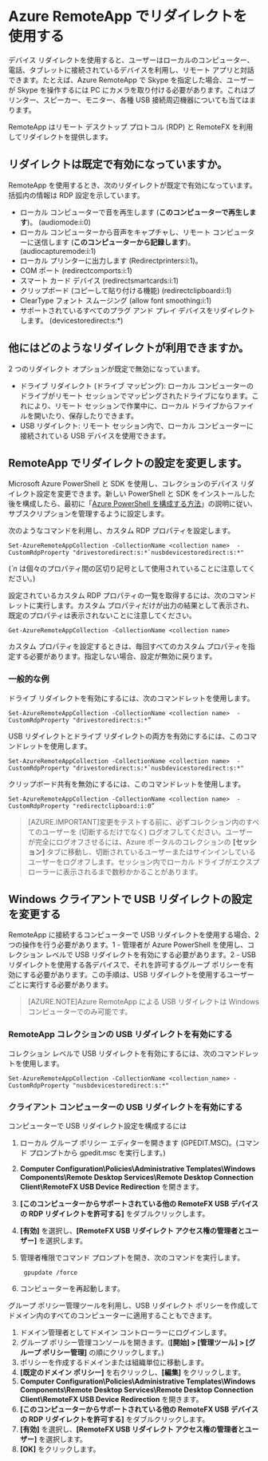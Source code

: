 <properties 
    pageTitle="Azure RemoteApp でリダイレクトを使用する" 
    description="RemoteApp でリダイレクトを構成し、使用する方法を学習します。" 
    services="remoteapp" 
    documentationCenter="" 
    authors="lizap" 
    manager="mbaldwin" />

<tags 
    ms.service="remoteapp" 
    ms.workload="compute" 
    ms.tgt_pltfrm="na" 
    ms.devlang="na" 
    ms.topic="article" 
    ms.date="08/10/2015" 
    ms.author="elizapo" />

# Azure RemoteApp でリダイレクトを使用する

デバイス リダイレクトを使用すると、ユーザーはローカルのコンピューター、電話、タブレットに接続されているデバイスを利用し、リモート アプリと対話できます。たとえば、Azure RemoteApp で Skype を指定した場合、ユーザーが Skype を操作するには PC にカメラを取り付ける必要があります。これはプリンター、スピーカー、モニター、各種 USB 接続周辺機器についても当てはまります。

RemoteApp はリモート デスクトップ プロトコル (RDP) と RemoteFX を利用してリダイレクトを提供します。

## リダイレクトは既定で有効になっていますか。
RemoteApp を使用するとき、次のリダイレクトが既定で有効になっています。括弧内の情報は RDP 設定を示しています。

- ローカル コンピューターで音を再生します (**このコンピューターで再生します**)。 (audiomode:i:0)
- ローカル コンピューターから音声をキャプチャし、リモート コンピューターに送信します (**このコンピューターから記録します**)。 (audiocapturemode:i:1)
- ローカル プリンターに出力します (Redirectprinters:i:1)。
- COM ポート (redirectcomports:i:1)
- スマート カード デバイス (redirectsmartcards:i:1)
- クリップボード (コピーして貼り付ける機能) (redirectclipboard:i:1)
- ClearType フォント スムージング (allow font smoothing:i:1)
- サポートされているすべてのプラグ アンド プレイ デバイスをリダイレクトします。 (devicestoredirect:s:*)

## 他にはどのようなリダイレクトが利用できますか。
2 つのリダイレクト オプションが既定で無効になっています。

- ドライブ リダイレクト (ドライブ マッピング): ローカル コンピューターのドライブがリモート セッションでマッピングされたドライブになります。これにより、リモート セッションで作業中に、ローカル ドライブからファイルを開いたり、保存したりできます。 
- USB リダイレクト: リモート セッション内で、ローカル コンピューターに接続されている USB デバイスを使用できます。

## RemoteApp でリダイレクトの設定を変更します。
Microsoft Azure PowerShell と SDK を使用し、コレクションのデバイス リダイレクト設定を変更できます。新しい PowerShell と SDK をインストールした後を構成したら、最初に「[Azure PowerShell を構成する方法](../powershell-install-configure.md)」の説明に従い、サブスクリプションを管理するように設定します。

次のようなコマンドを利用し、カスタム RDP プロパティを設定します。

	Set-AzureRemoteAppCollection -CollectionName <collection name>  -CustomRdpProperty "drivestoredirect:s:*`nusbdevicestoredirect:s:*"
    
(*`n* は個々のプロパティ間の区切り記号として使用されていることに注意してください。)

設定されているカスタム RDP プロパティの一覧を取得するには、次のコマンドレットに実行します。カスタム プロパティだけが出力の結果として表示され、既定のプロパティは表示されないことに注意してください。

    Get-AzureRemoteAppCollection -CollectionName <collection name> 
 
カスタム プロパティを設定するときは、毎回すべてのカスタム プロパティを指定する必要があります。指定しない場合、設定が無効に戻ります。

### 一般的な例
ドライブ リダイレクトを有効にするには、次のコマンドレットを使用します。

	Set-AzureRemoteAppCollection -CollectionName <collection name>  -CustomRdpProperty "drivestoredirect:s:*”

USB リダイレクトとドライブ リダイレクトの両方を有効にするには、このコマンドレットを使用します。

	Set-AzureRemoteAppCollection -CollectionName <collection name>  -CustomRdpProperty "drivestoredirect:s:*`nusbdevicestoredirect:s:*"

クリップボード共有を無効にするには、このコマンドレットを使用します。

	Set-AzureRemoteAppCollection -CollectionName <collection name>  -CustomRdpProperty "redirectclipboard:i:0”

> [AZURE.IMPORTANT]変更をテストする前に、必ずコレクション内のすべてのユーザーを (切断するだけでなく) ログオフしてください。ユーザーが完全にログオフさせるには、Azure ポータルのコレクションの **[セッション]** タブに移動し、切断されているユーザーまたはサインインしているユーザーをログオフします。セッション内でローカル ドライブがエクスプローラーに表示されるまで数秒かかることがあります。

## Windows クライアントで USB リダイレクトの設定を変更する

RemoteApp に接続するコンピューターで USB リダイレクトを使用する場合、2 つの操作を行う必要があります。1 - 管理者が Azure PowerShell を使用し、コレクション レベルで USB リダイレクトを有効にする必要があります。2 - USB リダイレクトを使用する各デバイスで、それを許可するグループ ポリシーを有効にする必要があります。この手順は、USB リダイレクトを使用するユーザーごとに実行する必要があります。
   
> [AZURE.NOTE]Azure RemoteApp による USB リダイレクトは Windows コンピューターでのみ可能です。

### RemoteApp コレクションの USB リダイレクトを有効にする
コレクション レベルで USB リダイレクトを有効にするには、次のコマンドレットを使用します。

    Set-AzureRemoteAppCollection -CollectionName <collection_name> -CustomRdpProperty "nusbdevicestoredirect:s:*"

### クライアント コンピューターの USB リダイレクトを有効にする

コンピューターで USB リダイレクト設定を構成するには

1. ローカル グループ ポリシー エディターを開きます (GPEDIT.MSC)。(コマンド プロンプトから gpedit.msc を実行します。)
2. **Computer Configuration\\Policies\\Administrative Templates\\Windows Components\\Remote Desktop Services\\Remote Desktop Connection Client\\RemoteFX USB Device Redirection** を開きます。
3. **[このコンピューターからサポートされている他の RemoteFX USB デバイスの RDP リダイレクトを許可する]** をダブルクリックします。
4. **[有効]** を選択し、**[RemoteFX USB リダイレクト アクセス権の管理者とユーザー]** を選択します。
5. 管理者権限でコマンド プロンプトを開き、次のコマンドを実行します。 

		gpupdate /force
6. コンピューターを再起動します。

グループ ポリシー管理ツールを利用し、USB リダイレクト ポリシーを作成してドメイン内のすべてのコンピューターに適用することもできます。

1. ドメイン管理者としてドメイン コントローラーにログインします。
2. グループ ポリシー管理コンソールを開きます。(**[開始] > [管理ツール] > [グループ ポリシー管理]** の順にクリックします。)
3. ポリシーを作成するドメインまたは組織単位に移動します。
4. **[既定のドメイン ポリシー]** を右クリックし、**[編集]** をクリックします。
5. **Computer Configuration\\Policies\\Administrative Templates\\Windows Components\\Remote Desktop Services\\Remote Desktop Connection Client\\RemoteFX USB Device Redirection** を開きます。
6. **[このコンピューターからサポートされている他の RemoteFX USB デバイスの RDP リダイレクトを許可する]** をダブルクリックします。
7. **[有効]** を選択し、**[RemoteFX USB リダイレクト アクセス権の管理者とユーザー]** を選択します。
8. **[OK]** をクリックします。  

<!---HONumber=Oct15_HO3-->